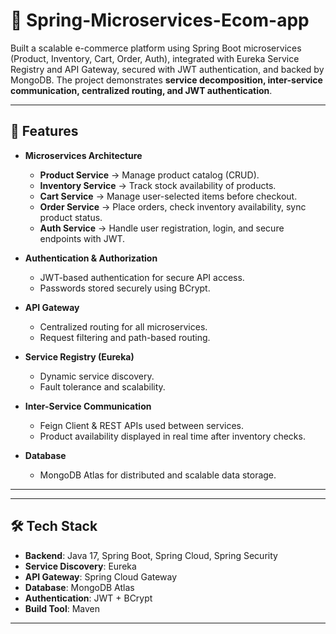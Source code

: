 # 🛒 Spring-Microservices-Ecom-app

Built a scalable e-commerce platform using Spring Boot microservices (Product, Inventory, Cart, Order, Auth), integrated with Eureka Service Registry and API Gateway, secured with JWT authentication, and backed by MongoDB.
The project demonstrates **service decomposition, inter-service communication, centralized routing, and JWT authentication**.

---

## 🚀 Features

- **Microservices Architecture**  
  - **Product Service** → Manage product catalog (CRUD).  
  - **Inventory Service** → Track stock availability of products.  
  - **Cart Service** → Manage user-selected items before checkout.  
  - **Order Service** → Place orders, check inventory availability, sync product status.  
  - **Auth Service** → Handle user registration, login, and secure endpoints with JWT.  

- **Authentication & Authorization**  
  - JWT-based authentication for secure API access.  
  - Passwords stored securely using BCrypt.  

- **API Gateway**  
  - Centralized routing for all microservices.  
  - Request filtering and path-based routing.  

- **Service Registry (Eureka)**  
  - Dynamic service discovery.  
  - Fault tolerance and scalability.  

- **Inter-Service Communication**  
  - Feign Client & REST APIs used between services.  
  - Product availability displayed in real time after inventory checks.  

- **Database**  
  - MongoDB Atlas for distributed and scalable data storage.  
---
---

## 🛠️ Tech Stack

- **Backend**: Java 17, Spring Boot, Spring Cloud, Spring Security  
- **Service Discovery**: Eureka  
- **API Gateway**: Spring Cloud Gateway  
- **Database**: MongoDB Atlas  
- **Authentication**: JWT + BCrypt  
- **Build Tool**: Maven  

---




